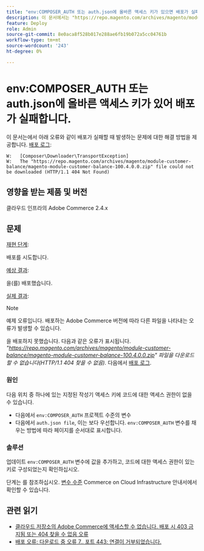 ```yaml
---
title: "env:COMPOSER_AUTH 또는 auth.json에 올바른 액세스 키가 있으면 배포가 실패합니다."
description: 이 문서에서는 "https://repo.magento.com/archives/magento/module-customer-balance/magento-module-customer-balance-100.4.0.0.zip 파일을 다운로드할 수 없음(HTTP/1.1 404 찾을 수 없음)" 오류와 함께 배포가 실패하는 경우 발생하는 문제에 대한 해결 방법을 제공합니다.
feature: Deploy
role: Admin
source-git-commit: 8e0aca8f528b017e288ae6fb19b072a5cc04761b
workflow-type: tm+mt
source-wordcount: '243'
ht-degree: 0%

---
```


# env:COMPOSER_AUTH 또는 auth.json에 올바른 액세스 키가 있어 배포가 실패합니다.

이 문서는에서 아래 오류와 같이 배포가 실패할 때 발생하는 문제에 대한 해결 방법을 제공합니다. [배포 로그](/docs/commerce-cloud-service/user-guide/develop/test/log-locations#deploy-log):

```
W:   [Composer\Downloader\TransportException]
W:   The "https://repo.magento.com/archives/magento/module-customer-balance/magento-module-customer-balance-100.4.0.0.zip" file could not be downloaded (HTTP/1.1 404 Not Found)
```

## 영향을 받는 제품 및 버전

클라우드 인프라의 Adobe Commerce 2.4.x

## 문제  

<u>재현 단계</u>:

배포를 시도합니다. 

<u>예상 결과</u>:

을(를) 배포했습니다.

<u>실제 결과</u>:

>[!NOTE]
>
>예제 오류입니다. 배포하는 Adobe Commerce 버전에 따라 다른 파일을 나타내는 오류가 발생할 수 있습니다.

을 배포하지 못했습니다. 다음과 같은 오류가 표시됩니다. *&quot;https://repo.magento.com/archives/magento/module-customer-balance/magento-module-customer-balance-100.4.0.0.zip&quot; 파일을 다운로드할 수 없습니다(HTTP/1.1 404 찾을 수 없음).* 다음에서 [배포 로그](/docs/commerce-cloud-service/user-guide/develop/test/log-locations#deploy-log).


### 원인

다음 위치 중 하나에 있는 지정된 작성기 액세스 키에 코드에 대한 액세스 권한이 없을 수 있습니다.

* 다음에서 `env:COMPOSER_AUTH` 프로젝트 수준의 변수
* 다음에서 `auth.json file`, 이는 보다 우선합니다. `env:COMPOSER_AUTH` 변수를 채우는 방법에 따라 페이지를 순서대로 표시합니다.

### 솔루션

업데이트 `env:COMPOSER_AUTH` 변수에 값을 추가하고, 코드에 대한 액세스 권한이 있는 키로 구성되었는지 확인하십시오.

단계는 를 참조하십시오. [변수 수준](/docs/commerce-cloud-service/user-guide/configure/env/variable-levels) Commerce on Cloud Infrastructure 안내서에서 확인할 수 있습니다.

## 관련 읽기

* [클라우드 저장소의 Adobe Commerce에 액세스할 수 없습니다. 배포 시 403 금지됨 또는 404 찾을 수 없음 오류](/docs/commerce-knowledge-base/kb/troubleshooting/deployment/magento-commerce-cloud-repo-could-not-be-accessed-403-forbidden-or-404-not-found-error-when-deploying.html)
* [배포 오류: 다운로드 중 오류 7.. 포트 443: 연결이 거부되었습니다.](/docs/commerce-knowledge-base/kb/troubleshooting/miscellaneous/deployment-error-downloading-connection-refused-adobe-commerce.html)
